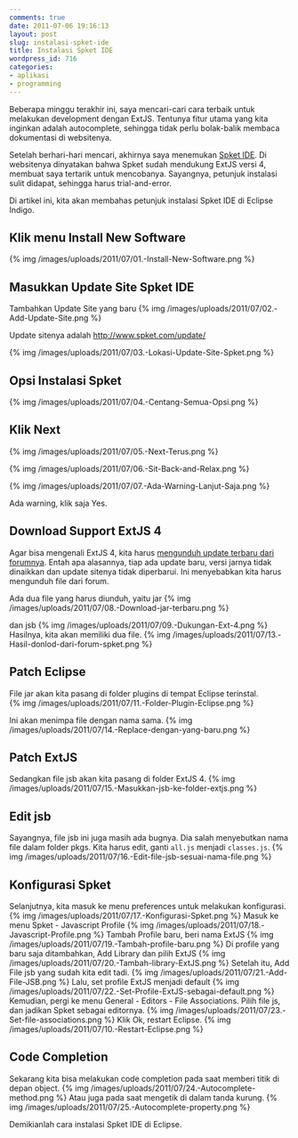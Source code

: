 ```yaml
---
comments: true
date: 2011-07-06 19:16:13
layout: post
slug: instalasi-spket-ide
title: Instalasi Spket IDE
wordpress_id: 716
categories:
- aplikasi
- programming
---
```


Beberapa minggu terakhir ini, saya mencari-cari cara terbaik untuk melakukan development dengan ExtJS. 
Tentunya fitur utama yang kita inginkan adalah autocomplete, 
sehingga tidak perlu bolak-balik membaca dokumentasi di websitenya. 

Setelah berhari-hari mencari, akhirnya saya menemukan [Spket IDE](http://www.spket.com). 
Di websitenya dinyatakan bahwa Spket sudah mendukung ExtJS versi 4, membuat saya tertarik untuk mencobanya. 
Sayangnya, petunjuk instalasi sulit didapat, sehingga harus trial-and-error. 

Di artikel ini, kita akan membahas petunjuk instalasi Spket IDE di Eclipse Indigo.





## Klik menu Install New Software


{% img /images/uploads/2011/07/01.-Install-New-Software.png  %}




## Masukkan Update Site Spket IDE


Tambahkan Update Site yang baru
{% img /images/uploads/2011/07/02.-Add-Update-Site.png  %}

Update sitenya adalah http://www.spket.com/update/

{% img /images/uploads/2011/07/03.-Lokasi-Update-Site-Spket.png  %}


## Opsi Instalasi Spket


{% img /images/uploads/2011/07/04.-Centang-Semua-Opsi.png  %}


## Klik Next


{% img /images/uploads/2011/07/05.-Next-Terus.png  %}


{% img /images/uploads/2011/07/06.-Sit-Back-and-Relax.png  %}


{% img /images/uploads/2011/07/07.-Ada-Warning-Lanjut-Saja.png  %}

Ada warning, klik saja Yes. 



## Download Support ExtJS 4



Agar bisa mengenali ExtJS 4, kita harus [mengunduh update terbaru dari forumnya](http://forums.spket.com/viewtopic.php?f=6&t=1866). 
Entah apa alasannya, tiap ada update baru, versi jarnya tidak dinaikkan dan update sitenya tidak diperbarui. 
Ini menyebabkan kita harus mengunduh file dari forum. 

Ada dua file yang harus diunduh, yaitu jar 
{% img /images/uploads/2011/07/08.-Download-jar-terbaru.png  %}

dan jsb
{% img /images/uploads/2011/07/09.-Dukungan-Ext-4.png  %}
Hasilnya, kita akan memiliki dua file. 
{% img /images/uploads/2011/07/13.-Hasil-donlod-dari-forum-spket.png  %}


## Patch Eclipse


File jar akan kita pasang di folder plugins di tempat Eclipse terinstal.  
{% img /images/uploads/2011/07/11.-Folder-Plugin-Eclipse.png  %}

Ini akan menimpa file dengan nama sama.
{% img /images/uploads/2011/07/14.-Replace-dengan-yang-baru.png  %}



## Patch ExtJS


Sedangkan file jsb akan kita pasang di folder ExtJS 4. 
{% img /images/uploads/2011/07/15.-Masukkan-jsb-ke-folder-extjs.png  %}


## Edit jsb


Sayangnya, file jsb ini juga masih ada bugnya. Dia salah menyebutkan nama file dalam folder pkgs. 
Kita harus edit, ganti `all.js` menjadi `classes.js`.
{% img /images/uploads/2011/07/16.-Edit-file-jsb-sesuai-nama-file.png  %}


## Konfigurasi Spket


Selanjutnya, kita masuk ke menu preferences untuk melakukan konfigurasi.
{% img /images/uploads/2011/07/17.-Konfigurasi-Spket.png  %}
Masuk ke menu Spket - Javascript Profile
{% img /images/uploads/2011/07/18.-Javascript-Profile.png  %}
Tambah Profile baru, beri nama ExtJS
{% img /images/uploads/2011/07/19.-Tambah-profile-baru.png  %}
Di profile yang baru saja ditambahkan, Add Library dan pilih ExtJS
{% img /images/uploads/2011/07/20.-Tambah-library-ExtJS.png  %}
Setelah itu, Add File jsb yang sudah kita edit tadi. 
{% img /images/uploads/2011/07/21.-Add-File-JSB.png  %}
Lalu, set profile ExtJS menjadi default
{% img /images/uploads/2011/07/22.-Set-Profile-ExtJS-sebagai-default.png  %}
Kemudian, pergi ke menu General - Editors - File Associations. Pilih file js, dan jadikan Spket sebagai editornya. 
{% img /images/uploads/2011/07/23.-Set-file-associations.png  %}
Klik Ok, restart Eclipse. 
{% img /images/uploads/2011/07/10.-Restart-Eclipse.png  %}


## Code Completion


Sekarang kita bisa melakukan code completion pada saat memberi titik di depan object. 
{% img /images/uploads/2011/07/24.-Autocomplete-method.png  %}
Atau juga pada saat mengetik di dalam tanda kurung. 
{% img /images/uploads/2011/07/25.-Autocomplete-property.png  %}

Demikianlah cara instalasi Spket IDE di Eclipse. 
